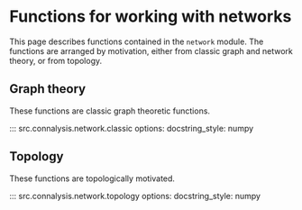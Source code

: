 # Functions for working with networks

This page describes functions contained in the `network` module. 
The functions are arranged by motivation, either from classic graph and network theory, or from topology.

## Graph theory

These functions are classic graph theoretic functions.

::: src.connalysis.network.classic
    options:
      docstring_style: numpy

## Topology

These functions are topologically motivated.

::: src.connalysis.network.topology
    options:
      docstring_style: numpy

